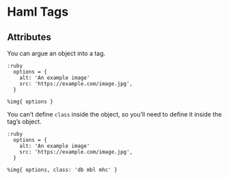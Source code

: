 Haml Tags
=========

Attributes
----------

You can argue an object into a tag.

```haml
:ruby
  options = {
    alt: 'An example image'
    src: 'https://example.com/image.jpg',
  }

%img{ options }
````

You can’t define `class` inside the object, so you’ll need to define it inside the tag’s object.

```haml
:ruby
  options = {
    alt: 'An example image'
    src: 'https://example.com/image.jpg',
  }

%img{ options, class: 'db mbl mhc' }
````
